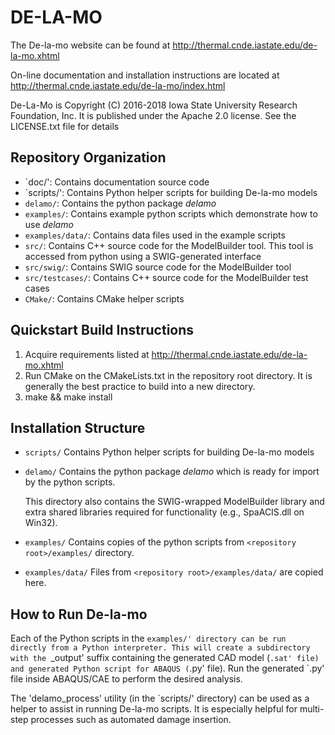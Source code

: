 # DE-LA-MO

The De-la-mo website can be found at http://thermal.cnde.iastate.edu/de-la-mo.xhtml

On-line documentation and installation instructions are located at
http://thermal.cnde.iastate.edu/de-la-mo/index.html

De-La-Mo is Copyright (C) 2016-2018 Iowa State University
Research Foundation, Inc. It is published under the
Apache 2.0 license. See the LICENSE.txt file for details


## Repository Organization
* `doc/': Contains documentation source code
* `scripts/': Contains Python helper scripts for building De-la-mo models
* `delamo/`: Contains the python package _delamo_
* `examples/`: Contains example python scripts which demonstrate how to use _delamo_
* `examples/data/`: Contains data files used in the example scripts
* `src/`: Contains C++ source code for the ModelBuilder tool. This tool is accessed from python using a SWIG-generated interface
* `src/swig/`: Contains SWIG source code for the ModelBuilder tool
* `src/testcases/`: Contains C++ source code for the ModelBuilder test cases
* `CMake/`: Contains CMake helper scripts

## Quickstart Build Instructions
1. Acquire requirements listed at http://thermal.cnde.iastate.edu/de-la-mo.xhtml
2. Run CMake on the CMakeLists.txt in the repository root directory. It
is generally the best practice to build into a new directory. 
3. make && make install

## Installation Structure

- `scripts/` Contains Python helper scripts for building De-la-mo models

- `delamo/`
    Contains the python package _delamo_ which is ready for import by the python scripts.

    This directory also contains the SWIG-wrapped ModelBuilder library and extra
    shared libraries required for functionality (e.g., SpaACIS.dll on Win32).

- `examples/`
    Contains copies of the python scripts from `<repository root>/examples/` directory.
	
- `examples/data/`
	Files from `<repository root>/examples/data/` are copied here.


## How to Run De-la-mo

Each of the Python scripts in the `examples/' directory can be run directly
from a Python interpreter. This will create a subdirectory with the
`_output' suffix containing the generated CAD model (`.sat' file) and
generated Python script for ABAQUS (`.py' file). Run the generated `.py' file
inside ABAQUS/CAE to perform the desired analysis. 

The 'delamo_process' utility (in the `scripts/' directory) can be used as a
helper to assist in running De-la-mo scripts. It is especially helpful
for multi-step processes such as automated damage insertion.
